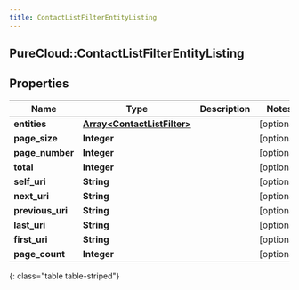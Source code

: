 ```yaml
---
title: ContactListFilterEntityListing
---
```

## PureCloud::ContactListFilterEntityListing

## Properties

|Name | Type | Description | Notes|
|------------ | ------------- | ------------- | -------------|
| **entities** | [**Array&lt;ContactListFilter&gt;**](ContactListFilter.html) |  | [optional] |
| **page_size** | **Integer** |  | [optional] |
| **page_number** | **Integer** |  | [optional] |
| **total** | **Integer** |  | [optional] |
| **self_uri** | **String** |  | [optional] |
| **next_uri** | **String** |  | [optional] |
| **previous_uri** | **String** |  | [optional] |
| **last_uri** | **String** |  | [optional] |
| **first_uri** | **String** |  | [optional] |
| **page_count** | **Integer** |  | [optional] |
{: class="table table-striped"}



